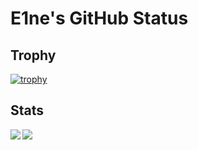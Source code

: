 # E1ne's GitHub Status

## Trophy

[![trophy](https://github-profile-trophy.vercel.app/?username=KazuyaMatsunaga&theme=juicyfresh)](https://github.com/ryo-ma/github-profile-trophy)

## Stats

<a href="https://github.com/anuraghazra/github-readme-stats">
  <img align="left" src="https://github-readme-stats.vercel.app/api?username=KazuyaMatsunaga&count_private=true&show_icons=true&theme=tokyonight" />
</a>
<a href="https://github.com/anuraghazra/github-readme-stats">
  <img align="left" src="https://github-readme-stats.vercel.app/api/top-langs/?username=KazuyaMatsunaga&theme=tokyonight&langs_count=4&hide=html" />
</a>